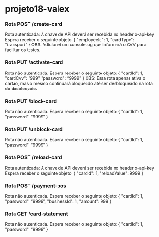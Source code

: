# projeto18-valex

### Rota POST /create-card

Rota autenticada: A chave de API deverá ser recebida no header x-api-key
Espera receber o seguinte objeto:
{
  "employeeId": 1,
  "cardType": "transport"
}
OBS: Adicionei um console.log que informará o CVV para facilitar os testes.


### Rota PUT /activate-card

Rota não autenticada.
Espera receber o seguinte objeto:
{
  "cardId": 1, 
  "cardCvv": "999" 
  "password": “9999” 
}
OBS: Essa rota apenas ativa o cartão, mas o mesmo continuará bloqueado até ser desbloqueado na rota de desbloqueio.


### Rota PUT /block-card

Rota não autenticada.
Espera receber o seguinte objeto:
{
  "cardId": 1, 
  "password": “9999” 
}


### Rota PUT /unblock-card

Rota não autenticada.
Espera receber o seguinte objeto:
{
  "cardId": 1, 
  "password": “9999” 
}


### Rota POST /reload-card

Rota autenticada: A chave de API deverá ser recebida no header x-api-key
Espera receber o seguinte objeto:
{
  "cardId": 1, 
  "reloadValue": 9999
}


### Rota POST /payment-pos

Rota não autenticada.
Espera receber o seguinte objeto:
{
  "cardId": 1, 
  "password": “9999”,
  "businessId": 1,
  "amount": 999
}


### Rota GET /card-statement

Rota não autenticada.
Espera receber o seguinte objeto:
{
  "cardId": 1, 
  "password": “9999”
}
